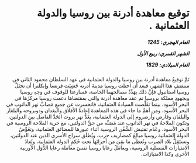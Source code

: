 <h1 dir="rtl">توقيع معاهدة أدرنة بين روسيا والدولة العثمانية .</h1>

<h5 dir="rtl">العام الهجري:  1245

الشهر القمري: ربيع الأول

العام الميلادي: 1829</h5>

<p dir="rtl">تَمَّ توقيعُ معاهدة أدرنة بين روسيا والدولة العثمانية في عهد السلطان محمود الثاني في منتصَفِ هذا الشهر، فبعد أن احتلت روسيا مدينةَ أدرنة خَشِيَت فرنسا وإنكلترا أن تحتَلَّ روسيا استانبول فإنَّ ذلك يهَدِّدُ مصالحهما الخاصة، فسارعتا للوقوف في وجهِ روسيا وبجهودِ مملكة بروسيا تم عقد معاهدة أدرنة والتي بمقتضاها دعمت روسيا مركزَها في البحر الأسود، بينما تقَلَّصت السيادةُ العثمانية، فانحسرت عن جميعِ مَصابِّ نهر الدانوب في البحر الأسود، ومن أهمِّ ما جاء في هذه المعاهدة إعادةُ الأفلاق والبغدان ودوبروجه والبلغار والبلقان وقارص وأرضروم إلى الدولة العثمانية، يعَدُّ نهر بروت الحَدَّ الفاصل بين الدولتين، وتكون الملاحةُ في نهر الدانوب عند مَصَبِّه من حقِّ الدولتين، مع حرية الملاحة الروسية في البحر الأسود، وعَدَم تفتيش السُّفُن الروسية أثناء عبورِها للمضائق العثمانية، وتعَوِّضُ الدولة العثمانية روسيا مبالِغَ كمصاريف حرب، ويُطلَق سراح الأسرى الذين عند الدولتين، وتستَقِلُّ بلاد الصرب وتُعطى ما بقِيَ من أجزائِها تحت حُكمِ الدولة العثمانية، وتُعادُ الامتيازات القنصلية الروسية، ويعامَلُ رعايا روسيا نفسَ معاملة رعايا الدُّوَل الأوربية الأخرى وكذا الامتيازات.</p></br>
